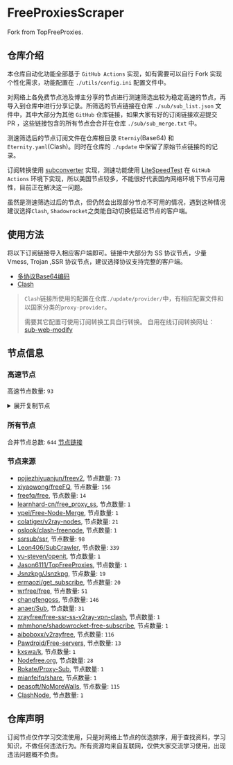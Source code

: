 # FreeProxiesScraper

Fork from TopFreeProxies.

## 仓库介绍
本仓库自动化功能全部基于 `GitHub Actions` 实现，如有需要可以自行 Fork 实现个性化需求，功能配置在 `./utils/config.ini` 配置文件中。

对网络上各免费节点池及博主分享的节点进行测速筛选出较为稳定高速的节点，再导入到仓库中进行分享记录。所筛选的节点链接在仓库 `./sub/sub_list.json` 文件中，其中大部分为其他 `GitHub` 仓库链接，如果大家有好的订阅链接欢迎提交 PR ，这些链接包含的所有节点会合并在仓库 `./sub/sub_merge.txt` 中。

测速筛选后的节点订阅文件在仓库根目录 `Eterniy`(Base64) 和 `Eternity.yaml`(Clash)。同时在仓库的 `./update` 中保留了原始节点链接的的记录。

订阅转换使用 [subconverter](https://github.com/tindy2013/subconverter) 实现，测速功能使用 [LiteSpeedTest](https://github.com/xxf098/LiteSpeedTest) 在 `GitHub Actions` 环境下实现，所以美国节点较多，不能很好代表国内网络环境下节点可用性，目前正在解决这一问题。

虽然是测速筛选过后的节点，但仍然会出现部分节点不可用的情况，遇到这种情况建议选择`Clash`, `Shadowrocket`之类能自动切换低延迟节点的客户端。

## 使用方法
将以下订阅链接导入相应客户端即可。链接中大部分为 SS 协议节点，少量 Vmess, Trojan ,SSR 协议节点，建议选择协议支持完整的客户端。

- [多协议Base64编码](https://raw.githubusercontent.com/caijh/FreeProxiesScraper/master/Eternity)
- [Clash](https://raw.githubusercontent.com/caijh/FreeProxiesScraper/master/Eternity.yaml)

>`Clash`链接所使用的配置在仓库`./update/provider/`中，有相应配置文件和以国家分类的`proxy-provider`。
>
>需要其它配置可使用订阅转换工具自行转换。
>自用在线订阅转换网址：[sub-web-modify](https://sub.v1.mk/)

## 节点信息
### 高速节点
高速节点数量: `93`
<details>
  <summary>展开复制节点</summary>

    ss://YWVzLTI1Ni1jZmI6YW1hem9uc2tyMDU@54.255.230.67:443#%F0%9F%87%B0%F0%9F%87%B7%2012%7C%F0%9F%87%B0%F0%9F%87%B7%20%E9%9F%A9%E5%9B%BD%E7%89%B9%E6%AE%8A%7C%40ripaojiedian
    ss://Y2hhY2hhMjAtaWV0Zi1wb2x5MTMwNToyYmUwYzk1NC00MjkxLTQ1ZWEtYjQ3ZC1jYTcxMzE4MDU1MGI@hk02.x.quickcht3.club:52612#%F0%9F%87%AD%F0%9F%87%B0%2012%7C%F0%9F%87%AD%F0%9F%87%B0%20%E9%A6%99%E6%B8%AF8%7C%40ripaojiedian
    vmess://eyJ2IjoiMiIsInBzIjoi8J+Hr/Cfh7UgSlDwn5iIU1NSU1VCXzM1NTc4OTM1ODciLCJhZGQiOiJ5ZDIuYWluaXZwLmNvbSIsInBvcnQiOiIzMzIwMiIsInR5cGUiOiJub25lIiwiaWQiOiI5MjA0YWZjZC0wMjNlLTc4MWYtMWFiYy1jMTJlZmNjZDEzNDQiLCJhaWQiOiIwIiwibmV0Ijoid3MiLCJwYXRoIjoiL3JheSIsImhvc3QiOiJ5ZDIuYWluaXZwLmNvbSIsInRscyI6InRscyJ9
    trojan://95b@211.107.201.14:25001?allowInsecure=0&sni=5ae52850-e7f0-481c-8cff-6c1ed17fd9f1.91f1a2e9-9f15-4330-996f-0b6bc7c8fa5b.theworkpc.com#%F0%9F%87%B0%F0%9F%87%B7%20%E9%9F%A9%E5%9B%BD%2BV2CROSS.COM%202
    trojan://2155145a-b1b5-443a-8977-670f6bd10f02@bgroup.node1.t.nodelist-airport.com:50001?allowInsecure=0#%F0%9F%87%AF%F0%9F%87%B5%20%E6%97%A5%E6%9C%AC%2B%E4%B8%9C%E4%BA%ACAmazon%E6%95%B0%E6%8D%AE%E4%B8%AD%E5%BF%83
    trojan://a3ca0380-8a17-403a-a5b3-a9f6e59be193@claw-ali-hkg-1ge.china-next-generation-any-path-smart-route-global.2h.ma:443?allowInsecure=0&sni=claw-ali-hkg-1ge.china-next-generation-any-path-smart-route-global.2h.ma#%F0%9F%87%AD%F0%9F%87%B0%20%E9%A6%99%E6%B8%AF%2B%E9%98%BF%E9%87%8C%E4%BA%91
    trojan://95b@aliyun.2096.us.kg:443?allowInsecure=0&sni=68123106-3e43-4958-b75a-b06e81eabf79.50d88e28-a870-497d-bf87-c20fb6802871.camdvr.org#%F0%9F%87%AD%F0%9F%87%B0%20%E9%A6%99%E6%B8%AF%2B%E7%94%B5%E8%AE%AF%E7%9B%88%E7%A7%91%E6%9C%89%E9%99%90%E5%85%AC%E5%8F%B8
    vmess://eyJ2IjoiMiIsInBzIjoi8J+HqPCfh7Mg5Y+w5rm+XzEyMTMyMDAwMSIsImFkZCI6IjEwMy4xNTkuMjA2LjM1IiwicG9ydCI6IjMxOTQ1IiwidHlwZSI6Im5vbmUiLCJpZCI6ImUyZTUxMWIwLTdkZWYtNGUxYi1kMjM4LTZjYjUzOTFiMmUzZiIsImFpZCI6IjAiLCJuZXQiOiJ3cyIsInBhdGgiOiIvIiwiaG9zdCI6IjEwMy4xNTkuMjA2LjM1IiwidGxzIjoiIn0=
    vmess://eyJ2IjoiMiIsInBzIjoi8J+HqPCfh7Mg5Y+w5rm+XzEyMTMyMDAwMiIsImFkZCI6IjQ1LjEyMS40OC4xOTYiLCJwb3J0IjoiMTAwMDEiLCJ0eXBlIjoibm9uZSIsImlkIjoiMGVkMzU2MjktOTE5YS00ODkxLWJhMGYtMTNjZDE5OGY4NjNiIiwiYWlkIjoiMCIsIm5ldCI6InRjcCIsInBhdGgiOiIvIiwiaG9zdCI6IjEwMy4xNTkuMjA2LjM1IiwidGxzIjoiIn0=
    vmess://eyJ2IjoiMiIsInBzIjoi8J+HqPCfh7Mg5Y+w5rm+XzEyMTMyMDAwNiIsImFkZCI6IjEyMy41OC4xOTcuNzAiLCJwb3J0IjoiNDQzIiwidHlwZSI6Im5vbmUiLCJpZCI6IjRjYTAxOTZjLTA1ZTctNDVlYi05MDM2LTY5MmMyMDFmNDVmYiIsImFpZCI6IjAiLCJuZXQiOiJ3cyIsInBhdGgiOiIvIiwiaG9zdCI6IiIsInRscyI6IiJ9
    vmess://eyJ2IjoiMiIsInBzIjoi8J+HqPCfh7Mg5Y+w5rm+XzEyMTMyMDAwNyIsImFkZCI6IjE1Mi4zMi4xNjcuMTY2IiwicG9ydCI6IjE5NTg4IiwidHlwZSI6Im5vbmUiLCJpZCI6ImUxNjBkMGJhLTViMWEtNDQ4Yy1mY2ZiLTM1YmZjNWMyYjFiNSIsImFpZCI6IjAiLCJuZXQiOiJ0Y3AiLCJwYXRoIjoiLyIsImhvc3QiOiIiLCJ0bHMiOiIifQ==
    vmess://eyJ2IjoiMiIsInBzIjoi8J+HuPCfh6wg5paw5Yqg5Z2hXzEyMTMyMDAwMSIsImFkZCI6IjguMjIyLjIzOS43IiwicG9ydCI6IjMwMzI3IiwidHlwZSI6Im5vbmUiLCJpZCI6ImIzMTNlNjcwLWJmZDQtNGI2Mi1kMzE0LTBkMjk2ZTM2MzE5MiIsImFpZCI6IjAiLCJuZXQiOiJ0Y3AiLCJwYXRoIjoiLyIsImhvc3QiOiIiLCJ0bHMiOiIifQ==
    vmess://eyJ2IjoiMiIsInBzIjoi8J+HuPCfh6wg5paw5Yqg5Z2hXzEyMTMyMDAwNCIsImFkZCI6IjIwNy4xNDguNzcuMjE1IiwicG9ydCI6IjIiLCJ0eXBlIjoibm9uZSIsImlkIjoiNmUyMDgwYmMtMDdiMC00MDQ2LThjNmEtYmI1YTE4ZTEyZjdjIiwiYWlkIjoiMCIsIm5ldCI6IndzIiwicGF0aCI6Ii8iLCJob3N0IjoiIiwidGxzIjoiIn0=
    vmess://eyJ2IjoiMiIsInBzIjoi8J+HuPCfh6wg5paw5Yqg5Z2hXzEyMTMyMDAwOCIsImFkZCI6IjguMjE5LjI0MC4xMjAiLCJwb3J0IjoiMzI5NjkiLCJ0eXBlIjoibm9uZSIsImlkIjoiOTUyNDkwMjAtZmJiNy00NTkyLWVmY2UtNmFkMzk1NGMzZmFkIiwiYWlkIjoiMCIsIm5ldCI6InRjcCIsInBhdGgiOiIvIiwiaG9zdCI6IiIsInRscyI6IiJ9
    vmess://eyJ2IjoiMiIsInBzIjoi8J+HuPCfh6wg5paw5Yqg5Z2hXzEyMTMyMDAwOSIsImFkZCI6IjguMjE5LjU5LjYzIiwicG9ydCI6IjEyNjgxIiwidHlwZSI6Im5vbmUiLCJpZCI6ImNjNThjYmRjLWMzNmYtNDJmNC05MjU0LThmNGZjNTY0MjQ2YiIsImFpZCI6IjAiLCJuZXQiOiJ0Y3AiLCJwYXRoIjoiLyIsImhvc3QiOiIiLCJ0bHMiOiIifQ==
    vmess://eyJ2IjoiMiIsInBzIjoi8J+HuPCfh6wg5paw5Yqg5Z2hXzEyMTMyMDAzNyIsImFkZCI6IjguMjE5LjU5LjIyMiIsInBvcnQiOiI0Njk5OCIsInR5cGUiOiJub25lIiwiaWQiOiI1YzliZWQxYS03MTZiLTQzZTctYzgwNy05ZTA3NTgxODYzNjAiLCJhaWQiOiIwIiwibmV0Ijoid3MiLCJwYXRoIjoiLyIsImhvc3QiOiIiLCJ0bHMiOiIifQ==
    vmess://eyJ2IjoiMiIsInBzIjoi8J+HuPCfh6wg5paw5Yqg5Z2hXzEyMTMyMDA5MCIsImFkZCI6IjE0My40Mi42Ni45IiwicG9ydCI6IjQwNjM3IiwidHlwZSI6Im5vbmUiLCJpZCI6IjdlMzBkMDM5LTE3NTEtNGZiZC1hYTBhLTkxOGIwMzAwMzUxNSIsImFpZCI6IjAiLCJuZXQiOiJ3cyIsInBhdGgiOiIvY2hhbWkiLCJob3N0IjoiIiwidGxzIjoiIn0=
    vmess://eyJ2IjoiMiIsInBzIjoi8J+Hr/Cfh7Ug5pel5pysXzEyMTMyMDAwMSIsImFkZCI6IjEwMy4zNS4xOTAuNjUiLCJwb3J0IjoiNDQzIiwidHlwZSI6Im5vbmUiLCJpZCI6ImVkNTMxZWJlLTQ5NzEtNDdmOS1hODgxLTYzNmQwYjEwMWE0NSIsImFpZCI6IjAiLCJuZXQiOiJ3cyIsInBhdGgiOiIvIiwiaG9zdCI6IiIsInRscyI6IiJ9
    vmess://eyJ2IjoiMiIsInBzIjoi8J+Hr/Cfh7Ug5pel5pysXzEyMTMyMDAwNyIsImFkZCI6IjY0LjE3Ni4zOS4zMSIsInBvcnQiOiI1NjI2MiIsInR5cGUiOiJub25lIiwiaWQiOiI1OTBmMjc0NC1lOWQxLTRmMmMtYTM4NC1kMzViNzM2YmNhNDEiLCJhaWQiOiIwIiwibmV0IjoidGNwIiwicGF0aCI6Ii8iLCJob3N0IjoiIiwidGxzIjoiIn0=
    vmess://eyJ2IjoiMiIsInBzIjoi8J+Hr/Cfh7Ug5pel5pysXzEyMTMyMDAwOSIsImFkZCI6ImtreXgueXlkc2lpLmNvbSIsInBvcnQiOiI4MCIsInR5cGUiOiJub25lIiwiaWQiOiJmMzJmYjYzNy02N2ViLTQ4YmUtOWYyOS00NTIzYzQ3MjBkZTciLCJhaWQiOiIwIiwibmV0Ijoid3MiLCJwYXRoIjoiLyIsImhvc3QiOiJ5eHR3LjY1MTU2OC54eXoiLCJ0bHMiOiIifQ==
    vmess://eyJ2IjoiMiIsInBzIjoi8J+Hr/Cfh7Ug5pel5pysXzEyMTMyMDAyMiIsImFkZCI6IjE0OS4yOC4xOS42MyIsInBvcnQiOiI0MjI4MCIsInR5cGUiOiJub25lIiwiaWQiOiI4MjNjYTBkNC1hN2Y4LTRlOTktODA5MC0yMzUxZjcxOGQxMDYiLCJhaWQiOiIwIiwibmV0IjoidGNwIiwicGF0aCI6Ii8iLCJob3N0IjoieXh0dy42NTE1NjgueHl6IiwidGxzIjoiIn0=
    vmess://eyJ2IjoiMiIsInBzIjoi8J+Hr/Cfh7Ug5pel5pysXzEyMTMyMDAyMyIsImFkZCI6IjQ1Ljc3LjE3Ni4yMTciLCJwb3J0IjoiMTYxNDIiLCJ0eXBlIjoibm9uZSIsImlkIjoiMWY1N2ExY2MtZDM5NS00YmRlLWJmY2YtZjYyYThhNGY5NTU5IiwiYWlkIjoiMCIsIm5ldCI6InRjcCIsInBhdGgiOiIvIiwiaG9zdCI6Inl4dHcuNjUxNTY4Lnh5eiIsInRscyI6IiJ9
    vmess://eyJ2IjoiMiIsInBzIjoi8J+Hr/Cfh7Ug5pel5pysXzEyMTMyMDAyNCIsImFkZCI6IjEzOS4xODAuMjAyLjIxMyIsInBvcnQiOiI0MjQzNCIsInR5cGUiOiJub25lIiwiaWQiOiJkOWE3YzUyOS1mOThiLTQyOWItZWIyNi1jOTA5NzljOTEwYTMiLCJhaWQiOiIwIiwibmV0IjoidGNwIiwicGF0aCI6Ii8iLCJob3N0IjoieXh0dy42NTE1NjgueHl6IiwidGxzIjoiIn0=
    vmess://eyJ2IjoiMiIsInBzIjoi8J+Hr/Cfh7Ug5pel5pysXzEyMTMyMDAyNSIsImFkZCI6IjEzOS4xNjIuMTI1Ljk3IiwicG9ydCI6IjQ5NDk5IiwidHlwZSI6Im5vbmUiLCJpZCI6IjNjZTFkMmUzLTBlMWItNGIwMC05MjFiLWZjYzBmOGFiZTFmNiIsImFpZCI6IjAiLCJuZXQiOiJ0Y3AiLCJwYXRoIjoiLyIsImhvc3QiOiJ5eHR3LjY1MTU2OC54eXoiLCJ0bHMiOiIifQ==
    vmess://eyJ2IjoiMiIsInBzIjoi8J+Hr/Cfh7Ug5pel5pysXzEyMTMyMDAyNyIsImFkZCI6IjE3Mi4xMDUuMjI2LjE2NiIsInBvcnQiOiIzNjE3MyIsInR5cGUiOiJub25lIiwiaWQiOiI1ZGU4MDhkMS1iNzA3LTQ2MmMtODNmMy02ODczOTUwNGFkNzAiLCJhaWQiOiIwIiwibmV0IjoidGNwIiwicGF0aCI6Ii8iLCJob3N0IjoieXh0dy42NTE1NjgueHl6IiwidGxzIjoiIn0=
    vmess://eyJ2IjoiMiIsInBzIjoi8J+Hr/Cfh7Ug5pel5pysXzEyMTMyMDAyOCIsImFkZCI6IjIwMi4xODIuMTA3LjUyIiwicG9ydCI6IjEyNjI2IiwidHlwZSI6Im5vbmUiLCJpZCI6IjRiMDFlNTE3LWY5OGEtNGRiZC04MDJiLTAyMzMwMmFmYzJmNyIsImFpZCI6IjAiLCJuZXQiOiJ0Y3AiLCJwYXRoIjoiLyIsImhvc3QiOiJ5eHR3LjY1MTU2OC54eXoiLCJ0bHMiOiIifQ==
    vmess://eyJ2IjoiMiIsInBzIjoi8J+Hr/Cfh7Ug5pel5pysXzEyMTMyMDAyOSIsImFkZCI6IjEzOS4xNjIuOTAuMTcwIiwicG9ydCI6IjI5NDc1IiwidHlwZSI6Im5vbmUiLCJpZCI6ImQ5ZGM1MDZiLTliY2YtNDk3ZS1lYTExLTUzYzM2OWUyYjM0MyIsImFpZCI6IjAiLCJuZXQiOiJ0Y3AiLCJwYXRoIjoiLyIsImhvc3QiOiJ5eHR3LjY1MTU2OC54eXoiLCJ0bHMiOiIifQ==
    vmess://eyJ2IjoiMiIsInBzIjoi8J+Hr/Cfh7Ug5pel5pysXzEyMTMyMDAzOCIsImFkZCI6IjEzOC4yLjQ0LjIxMSIsInBvcnQiOiIyMDA4MSIsInR5cGUiOiJub25lIiwiaWQiOiI1OTNiODUyNS0wYzQ4LTRiMGYtZDlhZi0yZDczYTkxNDg5NzMiLCJhaWQiOiI2NCIsIm5ldCI6InRjcCIsInBhdGgiOiIvIiwiaG9zdCI6Inl4dHcuNjUxNTY4Lnh5eiIsInRscyI6IiJ9
    vmess://eyJ2IjoiMiIsInBzIjoi8J+Hr/Cfh7Ug5pel5pysXzEyMTMyMDA0NSIsImFkZCI6IjE2Ny4xNzkuODMuMTM4IiwicG9ydCI6IjM2MDEzIiwidHlwZSI6Im5vbmUiLCJpZCI6Ijk3NzAwMzcyLTA3ZDAtNGUxMC1kYjk2LTkzNzg0NGYzMGE1MCIsImFpZCI6IjAiLCJuZXQiOiJ0Y3AiLCJwYXRoIjoiLyIsImhvc3QiOiJ5eHR3LjY1MTU2OC54eXoiLCJ0bHMiOiIifQ==
    vmess://eyJ2IjoiMiIsInBzIjoi8J+Hr/Cfh7Ug5pel5pysXzEyMTMyMDA1MSIsImFkZCI6IjQ1Ljg4LjQzLjE0MyIsInBvcnQiOiI1MTgwMSIsInR5cGUiOiJub25lIiwiaWQiOiI0MTgwNDhhZi1hMjkzLTRiOTktOWIwYy05OGNhMzU4MGRkMjQiLCJhaWQiOiI2NCIsIm5ldCI6InRjcCIsInBhdGgiOiIvIiwiaG9zdCI6Inl4dHcuNjUxNTY4Lnh5eiIsInRscyI6IiJ9
    vmess://eyJ2IjoiMiIsInBzIjoi8J+Hr/Cfh7Ug5pel5pysXzEyMTMyMDA1NCIsImFkZCI6IjQ1Ljg4LjQzLjE2MyIsInBvcnQiOiI1MTgwMSIsInR5cGUiOiJub25lIiwiaWQiOiI0MTgwNDhhZi1hMjkzLTRiOTktOWIwYy05OGNhMzU4MGRkMjQiLCJhaWQiOiI2NCIsIm5ldCI6InRjcCIsInBhdGgiOiIvIiwiaG9zdCI6Inl4dHcuNjUxNTY4Lnh5eiIsInRscyI6IiJ9
    vmess://eyJ2IjoiMiIsInBzIjoi8J+HrfCfh7Ag6aaZ5rivXzEyMTMyMDAwMSIsImFkZCI6IjExNS4xMjYuNTAuMTExIiwicG9ydCI6IjE2Mzk5IiwidHlwZSI6Im5vbmUiLCJpZCI6IjBhODI0NjYwLThiMTctNDY2NS1kMmI0LWE4NmM3ZjE1ZDMyYSIsImFpZCI6IjAiLCJuZXQiOiJ0Y3AiLCJwYXRoIjoiLyIsImhvc3QiOiJ5eHR3LjY1MTU2OC54eXoiLCJ0bHMiOiIifQ==
    vmess://eyJ2IjoiMiIsInBzIjoi8J+HrfCfh7Ag6aaZ5rivXzEyMTMyMDAwOCIsImFkZCI6IjkxLjE0OS4yMzYuNzAiLCJwb3J0IjoiNTk2MzgiLCJ0eXBlIjoibm9uZSIsImlkIjoiOWZjZWMzMWQtNDBhYS00Zjk4LThjNDctMDI5NjA4NGZlM2ZmIiwiYWlkIjoiMCIsIm5ldCI6InRjcCIsInBhdGgiOiIvIiwiaG9zdCI6Inl4dHcuNjUxNTY4Lnh5eiIsInRscyI6IiJ9
    vmess://eyJ2IjoiMiIsInBzIjoi8J+HrfCfh7Ag6aaZ5rivXzEyMTMyMDAxMiIsImFkZCI6IjQ3LjI0Mi43Ni4xMjUiLCJwb3J0IjoiNDU2MzEiLCJ0eXBlIjoibm9uZSIsImlkIjoiZjE3ZDFhOTktNWIzYS00M2RhLWU1OWEtYWQ1NWNiYTg1YzI3IiwiYWlkIjoiMCIsIm5ldCI6IndzIiwicGF0aCI6Ii8iLCJob3N0IjoiIiwidGxzIjoiIn0=
    ss://Y2hhY2hhMjAtaWV0Zi1wb2x5MTMwNTo5NWNkZDc4NS0xM2JlLTQwY2QtYWEwZS00NTk5MWI2MzE2Mjk@southvip1.pkyun.xyz:34104#%F0%9F%87%AF%F0%9F%87%B5%20JP%2004%20Lain
    vmess://eyJ2IjoiMiIsInBzIjoi8J+HuPCfh6wgZ2l0aHViLmNvbS9mcmVlZnEgLSDmlrDliqDlnaFPVkggOCIsImFkZCI6IjEzOS45OS45MS45NSIsInBvcnQiOiI0NDMiLCJ0eXBlIjoibm9uZSIsImlkIjoiYzAxNTY0NTEtNGVmYi00NWUyLTg0ZmMtOGQzMTVjNDY1MGRiIiwiYWlkIjoiMzIiLCJuZXQiOiJ0Y3AiLCJwYXRoIjoiLyIsImhvc3QiOiIiLCJ0bHMiOiIifQ==
    vmess://eyJ2IjoiMiIsInBzIjoi8J+Hr/Cfh7UgZ2l0aHViLmNvbS9mcmVlZnEgLSDml6XmnKzkuJzkuqxMaW5vZGXmlbDmja7kuK3lv4MgMTYiLCJhZGQiOiIxNzIuMTA1LjIxOS4xOCIsInBvcnQiOiI0NDMiLCJ0eXBlIjoibm9uZSIsImlkIjoiOTI3MDk0ZDMtZDY3OC00NzYzLTg1OTEtZTI0MGQwYmNhZTg3IiwiYWlkIjoiMCIsIm5ldCI6IndzIiwicGF0aCI6Ii8iLCJob3N0IjoiIiwidGxzIjoidGxzIn0=
    vmess://eyJ2IjoiMiIsInBzIjoi8J+Hr/Cfh7UgZ2l0aHViLmNvbS9mcmVlZnEgLSDml6XmnKzkuJzkuqxQRUcgVEVDSCAxOCIsImFkZCI6IjEwNC4yMzMuMjQwLjU5IiwicG9ydCI6IjQ0MyIsInR5cGUiOiJub25lIiwiaWQiOiI0MTgwNDhhZi1hMjkzLTRiOTktOWIwYy05OGNhMzU4MGRkMjQiLCJhaWQiOiI2NCIsIm5ldCI6IndzIiwicGF0aCI6Ii8iLCJob3N0IjoiMTA0LjIzMy4yNDAuNTkiLCJ0bHMiOiJ0bHMifQ==
    vmess://eyJ2IjoiMiIsInBzIjoi8J+Hr/Cfh7UgZ2l0aHViLmNvbS9mcmVlZnEgLSDml6XmnKwgIDQ4IiwiYWRkIjoiMTQ2LjU2LjQwLjExNyIsInBvcnQiOiIyNzY3NSIsInR5cGUiOiJub25lIiwiaWQiOiIwNTNjYTBmNC0wNTdlLTQ5M2QtYWQzMC01YmE1MWYwMGY1OWMiLCJhaWQiOiIwIiwibmV0Ijoid3MiLCJwYXRoIjoiLyIsImhvc3QiOiIiLCJ0bHMiOiIifQ==
    vmess://eyJ2IjoiMiIsInBzIjoi8J+HqPCfh7Mg5Y+w5rm+KOasoui/juiuoumYhVlvdXR1YmXnoLTop6PotYTmupDlkJspIiwiYWRkIjoiMTIwLjIzMi4yMzkuNSIsInBvcnQiOiIyNjAxMyIsInR5cGUiOiJub25lIiwiaWQiOiI3ZjA3ZWUzMy03YTNkLTM4YzQtOWNkZS1hYmNmZDRiZTA4MzEiLCJhaWQiOiIwIiwibmV0IjoidGNwIiwicGF0aCI6Ii8iLCJob3N0IjoiIiwidGxzIjoiIn0=
    vmess://eyJ2IjoiMiIsInBzIjoi8J+Hr/Cfh7Ug5pel5pysIDAwMyIsImFkZCI6Imd5LnlvdWFyZW15Z29kLnRvcCIsInBvcnQiOiI0ODg4OSIsInR5cGUiOiJub25lIiwiaWQiOiJjMTMwY2IzNi1jOTNmLTRiZTctOTIyOC1hN2E5N2Q0Mzg4NWEiLCJhaWQiOiIwIiwibmV0IjoidGNwIiwicGF0aCI6Ii8iLCJob3N0IjoiZ3kueW91YXJlbXlnb2QudG9wIiwidGxzIjoiIn0=
    ss://Y2hhY2hhMjAtaWV0Zi1wb2x5MTMwNTo0NWU3YmY5Mi1lZmFiLTRjYmUtOTEwZi02NjdlZDZlYzFjNzU@free.2apzhfa.xyz:31141#%F0%9F%87%AD%F0%9F%87%B0%200%7C%F0%9F%87%AD%F0%9F%87%B0%E9%A6%99%E6%B8%AF%2001%20%7C%201x%20HK
    trojan://1e1f22c7-9cbf-4c02-a1eb-b47c7a8a915c@wb.kaiqsz.com:48291?allowInsecure=1&sni=mmbiz1.redapricotcloud.com#%F0%9F%87%B8%F0%9F%87%AC%202%2C12%2C13%7C%E6%96%B0%E5%8A%A0%E5%9D%A15%7C%40ripaojiedian
    ss://Y2hhY2hhMjAtaWV0Zi1wb2x5MTMwNToyYmUwYzk1NC00MjkxLTQ1ZWEtYjQ3ZC1jYTcxMzE4MDU1MGI@hk01.x.quickcht3.club:52611#%F0%9F%87%AD%F0%9F%87%B0%2012%7C%F0%9F%87%AD%F0%9F%87%B0%20%E9%A6%99%E6%B8%AF2%7C%40ripaojiedian
    trojan://Vad3.123a%29asd1234-asdasd.asdazzS.123@43.154.83.213:443?allowInsecure=0&sni=trojan.burgerip.co.uk#%F0%9F%87%BA%F0%9F%87%B8%20%E7%BE%8E%E5%9B%BD%2BAmazon%2BEC2%E6%9C%8D%E5%8A%A1%E5%99%A8
    trojan://telegram-id-directvpn@3.64.17.216:22222?allowInsecure=0&sni=trojan.burgerip.co.uk#%F0%9F%87%BA%F0%9F%87%B8%20%E7%BE%8E%E5%9B%BD%2BAmazon%2BEC2%E6%9C%8D%E5%8A%A1%E5%99%A8%202
    trojan://telegram-id-privatevpns@3.64.191.45:22222?allowInsecure=0&sni=sni=trojan.burgerip.co.uk#%F0%9F%87%BA%F0%9F%87%B8%20%E7%BE%8E%E5%9B%BD%2BAmazon%2BEC2%E6%9C%8D%E5%8A%A1%E5%99%A8%203
    trojan://telegram-id-privatevpns@3.67.211.46:22222?allowInsecure=0&sni=trojan.burgerip.co.uk#%F0%9F%87%BA%F0%9F%87%B8%20%E7%BE%8E%E5%9B%BD%2BAmazon%2BEC2%E6%9C%8D%E5%8A%A1%E5%99%A8%204
    trojan://telegram-id-directvpn@3.78.23.212:22222?allowInsecure=0&sni=trojan.burgerip.co.uk#%F0%9F%87%BA%F0%9F%87%B8%20%E7%BE%8E%E5%9B%BD%2BAmazon%2BEC2%E6%9C%8D%E5%8A%A1%E5%99%A8%205
    trojan://telegram-id-privatevpns@13.36.4.38:22222?allowInsecure=0&sni=trojan.burgerip.co.uk#%F0%9F%87%BA%F0%9F%87%B8%20%E7%BE%8E%E5%9B%BD%2BAmazon%E6%95%B0%E6%8D%AE%E4%B8%AD%E5%BF%83
    trojan://telegram-id-privatevpns@18.169.245.178:22222?allowInsecure=0&sni=trojan.burgerip.co.uk#%F0%9F%87%BA%F0%9F%87%B8%20%E7%BE%8E%E5%9B%BD%2BAmazon%E6%95%B0%E6%8D%AE%E4%B8%AD%E5%BF%83%202
    trojan://telegram-id-privatevpns@18.175.105.52:22222?allowInsecure=0&sni=trojan.burgerip.co.uk#%F0%9F%87%BA%F0%9F%87%B8%20%E7%BE%8E%E5%9B%BD%2BAmazon%E6%95%B0%E6%8D%AE%E4%B8%AD%E5%BF%83%203
    trojan://bpb-trojan@104.17.147.22:2053?allowInsecure=0&sni=bPB-worker-PANeL1-e4p.paGes.DeV#%F0%9F%87%BA%F0%9F%87%B8%20%E7%BE%8E%E5%9B%BD%2BCloudFlare%E8%8A%82%E7%82%B9
    trojan://bpb-trojan@104.19.35.14:443?allowInsecure=0&sni=BPB-wOrkeR-pANel1-E4P.pageS.DeV#%F0%9F%87%BA%F0%9F%87%B8%20%E7%BE%8E%E5%9B%BD%2BCloudFlare%E8%8A%82%E7%82%B9%202
    trojan://Trevely@108.162.193.110:443?allowInsecure=0&sni=trojan.trevely.us.kg#%F0%9F%87%BA%F0%9F%87%B8%20%E7%BE%8E%E5%9B%BD%2BCloudFlare%E8%8A%82%E7%82%B9%203
    trojan://auto@162.159.136.232:8443?allowInsecure=0&sni=e9464f45.trauma-2r4.pages.dev#%F0%9F%87%BA%F0%9F%87%B8%20%E7%BE%8E%E5%9B%BD%2BCloudFlare%E8%8A%82%E7%82%B9%204
    trojan://tg-dns68@162.159.153.8:443?allowInsecure=0&sni=vip.putata.eu.org#%F0%9F%87%BA%F0%9F%87%B8%20%E7%BE%8E%E5%9B%BD%2BCloudFlare%E8%8A%82%E7%82%B9%205
    trojan://Trevely@172.64.33.110:443?allowInsecure=0&sni=trojan.trevely.us.kg#%F0%9F%87%BA%F0%9F%87%B8%20%E7%BE%8E%E5%9B%BD%2BCloudFlare%E8%8A%82%E7%82%B9%206
    trojan://trojan@172.67.130.66:443?allowInsecure=0&sni=test-a23.pages.dev#%F0%9F%87%BA%F0%9F%87%B8%20%E7%BE%8E%E5%9B%BD%2BCloudFlare%E8%8A%82%E7%82%B9%207
    trojan://Trevely@173.245.59.110:443?allowInsecure=0&sni=trojan.trevely.us.kg#%F0%9F%87%BA%F0%9F%87%B8%20%E7%BE%8E%E5%9B%BD%2BCloudFlare%E8%8A%82%E7%82%B9%208
    trojan://95b@65.75.194.43:10511?allowInsecure=0&sni=2022585a-86a7-4231-b3a0-eeda14f77f4d.8f18237c-8e5f-4ffb-a434-1b2948c87be3.ddnsfree.com#%F0%9F%87%BA%F0%9F%87%B8%20%E7%BE%8E%E5%9B%BD%2BV2CROSS.COM
    trojan://telegram-id-directvpn@13.51.247.95:22222?allowInsecure=0&sni=trojan.burgerip.co.uk#%F0%9F%87%BA%F0%9F%87%B8%20%E7%BE%8E%E5%9B%BD%2BXerox
    trojan://telegram-id-privatevpns@13.60.132.40:22222?allowInsecure=0&sni=trojan.burgerip.co.uk#%F0%9F%87%BA%F0%9F%87%B8%20%E7%BE%8E%E5%9B%BD%2BXerox%202
    trojan://telegram-id-directvpn@18.216.168.34:22222?allowInsecure=0&sni=trojan.burgerip.co.uk#%F0%9F%87%BA%F0%9F%87%B8%20%E7%BE%8E%E5%9B%BD%2B%E4%BF%84%E4%BA%A5%E4%BF%84%E5%B7%9E%E9%83%BD%E6%9F%8F%E6%9E%97Amazon%E6%95%B0%E6%8D%AE%E4%B8%AD%E5%BF%83
    trojan://cf13832b-4ca0-4fee-8e85-2b2411104e75@us004.421421.xyz:20230?allowInsecure=0&sni=421421.xyz#%F0%9F%87%BA%F0%9F%87%B8%20%E7%BE%8E%E5%9B%BD%2B%E4%BF%84%E5%8B%92%E5%86%88%E5%B7%9E%E6%B3%A2%E7%89%B9%E5%85%B0Amazon%E6%95%B0%E6%8D%AE%E4%B8%AD%E5%BF%83
    trojan://telegram-id-directvpn@54.86.248.206:22222?allowInsecure=0&sni=trojan.burgerip.co.uk#%F0%9F%87%BA%F0%9F%87%B8%20%E7%BE%8E%E5%9B%BD%2B%E5%BC%97%E5%90%89%E5%B0%BC%E4%BA%9A%E5%B7%9E%E9%98%BF%E4%BB%80%E6%9C%ACAmazon%E6%95%B0%E6%8D%AE%E4%B8%AD%E5%BF%83
    trojan://telegram-id-privatevpns@16.171.91.51:22222?allowInsecure=0&sni=trojan.burgerip.co.uk#%F0%9F%87%BA%F0%9F%87%B8%20%E7%BE%8E%E5%9B%BD%2B%E6%83%A0%E6%99%AEHP
    trojan://telegram-id-privatevpns@18.135.167.255:22222?allowInsecure=0&sni=trojan.burgerip.co.uk#%F0%9F%87%BA%F0%9F%87%B8%20%E7%BE%8E%E5%9B%BD%2B%E9%BA%BB%E7%9C%81%E7%90%86%E5%B7%A5%E5%AD%A6%E9%99%A2
    ss://YWVzLTI1Ni1jZmI6ZjhmN2FDemNQS2JzRjhwMw@91.132.94.200:989#%F0%9F%87%B2%F0%9F%87%A9%20_MD_%E6%91%A9%E5%B0%94%E5%A4%9A%E7%93%A6
    vmess://eyJ2IjoiMiIsInBzIjoi8J+HuvCfh7ggQW1lcmljYXPwn5iIU1NSU1VCXzEzNTgxODczNTEiLCJhZGQiOiJ3d3cudmlzYS5jb20iLCJwb3J0IjoiMjA5NSIsInR5cGUiOiJub25lIiwiaWQiOiIxOGQ5NjE5MC1jMTBmLTQ0OGYtYTgyYS0yZDM2ZGY1YzNjZGUiLCJhaWQiOiIwIiwibmV0Ijoid3MiLCJwYXRoIjoiZ2l0aHViLmNvbS9BbHZpbjk5OTkiLCJob3N0IjoiaXAyLjYwMTY3MjUueHl6IiwidGxzIjoiIn0=
    vmess://eyJ2IjoiMiIsInBzIjoiRXVyb/CfmIhTU1JTVUJfMzIyNTM0MjcxMSIsImFkZCI6IjExMi4xMzIuMjE1LjEyIiwicG9ydCI6IjUwMDAyIiwidHlwZSI6Im5vbmUiLCJpZCI6IjQxODA0OGFmLWEyOTMtNGI5OS05YjBjLTk4Y2EzNTgwZGQyNCIsImFpZCI6IjY0IiwibmV0IjoidGNwIiwicGF0aCI6ImdpdGh1Yi5jb20vQWx2aW45OTk5IiwiaG9zdCI6ImlwMi42MDE2NzI1Lnh5eiIsInRscyI6IiJ9
    vmess://eyJ2IjoiMiIsInBzIjoiT3RoZXLwn5iIU1NSU1VCXzI1Nzg1ODExMjgiLCJhZGQiOiI0Ny4xMDQuMTg2LjEzMyIsInBvcnQiOiI1MDAwMiIsInR5cGUiOiJub25lIiwiaWQiOiI0MTgwNDhhZi1hMjkzLTRiOTktOWIwYy05OGNhMzU4MGRkMjQiLCJhaWQiOiI2NCIsIm5ldCI6InRjcCIsInBhdGgiOiJnaXRodWIuY29tL0FsdmluOTk5OSIsImhvc3QiOiJpcDIuNjAxNjcyNS54eXoiLCJ0bHMiOiIifQ==
    vmess://eyJ2IjoiMiIsInBzIjoi8J+HuvCfh7ggQW1lcmljYXPwn5iIU1NSU1VCXzUxODYxMDY3OSIsImFkZCI6InNpbmdhcG9yZS5jb20iLCJwb3J0IjoiMjA4MiIsInR5cGUiOiJub25lIiwiaWQiOiI1ZjNmMDlhZC04OWNiLTRlOTQtYTdhZC1hYTgyMzk5MTM1NTUiLCJhaWQiOiIwIiwibmV0Ijoid3MiLCJwYXRoIjoiZ2l0aHViLmNvbS9BbHZpbjk5OTkiLCJob3N0IjoiaXAyNi42OTI5MTk4Lnh5eiIsInRscyI6IiJ9
    vmess://eyJ2IjoiMiIsInBzIjoi8J+Ht/Cfh7ogUlXwn5iIU1NSU1VCXzQzMjgzMzE2NyIsImFkZCI6IjE5NC44Ny4zMS4xNjAiLCJwb3J0IjoiODA4MSIsInR5cGUiOiJub25lIiwiaWQiOiJhN2UwMGMyZi00MTFhLTQzOGYtOTExOS0wZjAyMmE4NWE1ZTMiLCJhaWQiOiIwIiwibmV0IjoidGNwIiwicGF0aCI6ImdpdGh1Yi5jb20vQWx2aW45OTk5IiwiaG9zdCI6ImlwMjYuNjkyOTE5OC54eXoiLCJ0bHMiOiIifQ==
    vmess://eyJ2IjoiMiIsInBzIjoi8J+HqvCfh7og5qyn5rSyKOasoui/juiuoumYhVlvdXR1YmXnoLTop6PotYTmupDlkJspIDI2IiwiYWRkIjoidXNhLWRhbGxhcy5sdnVmdC5jb20iLCJwb3J0IjoiNDQzIiwidHlwZSI6Im5vbmUiLCJpZCI6ImFiYTUwZGQ0LTU0ODQtM2IwNS1iMTRhLTQ2NjFjYWY4NjJkNSIsImFpZCI6IjQiLCJuZXQiOiJ3cyIsInBhdGgiOiIvd3MiLCJob3N0IjoidXNhLWRhbGxhcy5sdnVmdC5jb20iLCJ0bHMiOiJ0bHMifQ==
    ss://YWVzLTI1Ni1nY206S2l4THZLendqZWtHMDBybQ@134.195.196.227:5500#%F0%9F%87%AA%F0%9F%87%BA%20%E6%AC%A7%E6%B4%B2%28%E6%AC%A2%E8%BF%8E%E8%AE%A2%E9%98%85Youtube%E7%A0%B4%E8%A7%A3%E8%B5%84%E6%BA%90%E5%90%9B%29%2025
    ss://Y2hhY2hhMjAtaWV0Zi1wb2x5MTMwNTo1Y3A5WjNpV25KWjI@205.134.180.150:443#UM%F0%9F%98%88SSRSUB_108119541
    ss://Y2hhY2hhMjAtaWV0Zi1wb2x5MTMwNToyODUyYzE2NC0xYTViLTQ2MjgtYjY2OC0zNTU0YzdhYTQ0NTM@61.172.235.22:11001#CH%F0%9F%98%88SSRSUB_1834157617
    ss://Y2hhY2hhMjAtaWV0Zi1wb2x5MTMwNTo5NmE4YzI0My0wMjE5LTQwM2UtYjhmYS1mNDhmNjk2NDM1ZTE@iepl1.nezha.tech:33577#CH%F0%9F%98%88SSRSUB_3783732564
    ss://Y2hhY2hhMjAtaWV0Zi1wb2x5MTMwNTpiNDBmYjU2Yy1mNTM4LTRiZjItOTUxZS1iNjQ1ZjQ4Yjk5Mzc@hzhz1.sssyun.xyz:39202#CH%F0%9F%98%88SSRSUB_1647550822
    vmess://eyJ2IjoiMiIsInBzIjoi8J+HqvCfh7og5qyn5rSyKOasoui/juiuoumYhVlvdXR1YmXnoLTop6PotYTmupDlkJspIDE5IiwiYWRkIjoiMTIyMm1ubC5mYW5zOC54eXoiLCJwb3J0IjoiODAiLCJ0eXBlIjoibm9uZSIsImlkIjoiNWM3MGRhNWQtZTY0MS0zYmY4LWI3ZGMtNWJhYmQ4NDNmZjNjIiwiYWlkIjoiMiIsIm5ldCI6IndzIiwicGF0aCI6Ii92MnJheSIsImhvc3QiOiIxMjIybW5sLmZhbnM4Lnh5eiIsInRscyI6IiJ9
    ss://YWVzLTI1Ni1jZmI6YW1hem9uc2tyMDU@35.95.35.11:443#UM%F0%9F%98%88SSRSUB_549064432
    ss://YWVzLTI1Ni1jZmI6Y2Ruc3NyLnNzcnN1Yi5jb20@cdnssr.ssrsub.com:443#SSR%E5%AE%B9%E6%98%93%E8%A2%AB%E9%98%BB%E6%96%AD%20%E8%BF%BD%E6%B1%82%E7%A8%B3%E5%AE%9A%E8%AF%B7%E6%9B%B4%E6%8D%A2SS%2FV2Ray%2FTrojan%E8%AE%A2%E9%98%85
    ss://cmM0LW1kNTpwYXNzZncyeHM0ZSE@ssr3.ssrsub.com:8333#%E5%85%AC%E7%9B%8A%E6%9C%BA%E5%9C%BAhttps%2F%2Fbit.ly%2F3BPeo5G
    ss://cmM0LW1kNTpwYXNzZncyeHM0ZSE@ssr4.ssrsub.com:8333#%E5%85%AC%E7%9B%8A%E6%9C%BA%E5%9C%BAhttps%2F%2Fdlj.tf%2FSpivhEz
    ss://YWVzLTI1Ni1jZmI6aHR0cHM6Ly9kbGoudGYvc3Nyc3Vi@ssr1.ssrsub.com:42471#SS%E8%8A%82%E7%82%B9%E8%AE%A2%E9%98%85%E5%9C%B0%E5%9D%80https%2F%2Fraw.githubusercontent.com%2Fssrsub%2Fssr%2Fmaster%2Fss-sub
    ss://YWVzLTI1Ni1jZmI6c3VvLnl0L3NzcnN1Yg@ssr2.ssrsub.com:38149#V2ray%E8%AE%A2%E9%98%85%E5%9C%B0%E5%9D%80https%2F%2Fraw.githubusercontent.com%2Fssrsub%2Fssr%2Fmaster%2FV2Ray
    ss://cmM0LW1kNTpwYXNzZncyeHM0ZSE@ssr5.ssrsub.com:8333#Surge%E6%89%98%E7%AE%A1%E5%9C%B0%E5%9D%80https%2F%2Fraw.githubusercontent.com%2Fssrsub%2Fssr%2Fmaster%2FSurge.conf
    ss://cmM0LW1kNTpwYXNzZncyeHM0ZSE@ssr6.ssrsub.com:8333#Clash%E6%89%98%E7%AE%A1%E5%9C%B0%E5%9D%80https%2F%2Fraw.githubusercontent.com%2Fssrsub%2Fssr%2Fmaster%2FClash.yml
    trojan://telegram-id-privatevpns@108.128.146.252:22222?allowInsecure=0&sni=trojan.burgerip.co.uk#%F0%9F%87%AE%F0%9F%87%AA%20%E7%88%B1%E5%B0%94%E5%85%B0%2BV2CROSS.COM
    trojan://telegram-id-privatevpns@176.34.228.179:22222?allowInsecure=0&sni=trojan.burgerip.co.uk#%F0%9F%87%AE%F0%9F%87%AA%20%E7%88%B1%E5%B0%94%E5%85%B0%2B%E9%83%BD%E6%9F%8F%E6%9E%97Amazon%E6%95%B0%E6%8D%AE%E4%B8%AD%E5%BF%83
    trojan://telegram-id-privatevpns@52.18.111.240:22222?allowInsecure=0&sni=trojan.burgerip.co.uk#%F0%9F%87%AE%F0%9F%87%AA%20%E7%88%B1%E5%B0%94%E5%85%B0%2B%E9%83%BD%E6%9F%8F%E6%9E%97Amazon%E6%95%B0%E6%8D%AE%E4%B8%AD%E5%BF%83%202
    


</details>

### 所有节点
合并节点总数: `644`
[节点链接](https://raw.githubusercontent.com/caijh/TopFreeProxies/master/sub/sub_merge_base64.txt)

### 节点来源
- [pojiezhiyuanjun/freev2](https://github.com/pojiezhiyuanjun/freev2), 节点数量: `73`
- [xiyaowong/freeFQ](https://github.com/xiyaowong/freeFQ), 节点数量: `156`
- [freefq/free](https://github.com/freefq/free), 节点数量: `14`
- [learnhard-cn/free_proxy_ss](https://github.com/learnhard-cn/free_proxy_ss), 节点数量: `1`
- [vpei/Free-Node-Merge](https://github.com/vpei/Free-Node-Merge), 节点数量: `1`
- [colatiger/v2ray-nodes](https://github.com/colatiger/v2ray-nodes), 节点数量: `21`
- [oslook/clash-freenode](https://github.com/oslook/clash-freenode), 节点数量: `1`
- [ssrsub/ssr](https://github.com/ssrsub/ssr), 节点数量: `98`
- [Leon406/SubCrawler](https://github.com/Leon406/SubCrawler), 节点数量: `339`
- [yu-steven/openit](https://github.com/yu-steven/openit), 节点数量: `1`
- [Jason6111/TopFreeProxies](https://github.com/Jason6111/TopFreeProxies), 节点数量: `1`
- [Jsnzkpg/Jsnzkpg](https://github.com/Jsnzkpg/Jsnzkpg), 节点数量: `19`
- [ermaozi/get_subscribe](https://github.com/ermaozi/get_subscribe), 节点数量: `20`
- [wrfree/free](https://github.com/wrfree/free), 节点数量: `51`
- [changfengoss](https://github.com/ronghuaxueleng/get_v2), 节点数量: `146`
- [anaer/Sub](https://github.com/anaer/Sub), 节点数量: `31`
- [xrayfree/free-ssr-ss-v2ray-vpn-clash](https://github.com/xrayfree/free-ssr-ss-v2ray-vpn-clash), 节点数量: `1`
- [mhmhone/shadowrocket-free-subscribe](https://github.com/mhmhone/shadowrocket-free-subscribe), 节点数量: `1`
- [aiboboxx/v2rayfree](https://github.com/aiboboxx/v2rayfree), 节点数量: `116`
- [Pawdroid/Free-servers](https://github.com/Pawdroid/Free-servers), 节点数量: `13`
- [kxswa/k](https://github.com/kxswa/k), 节点数量: `1`
- [Nodefree.org](https://github.com/Fukki-Z/nodefree), 节点数量: `28`
- [Rokate/Proxy-Sub](https://github.com/Rokate/Proxy-Sub), 节点数量: `1`
- [mianfeifq/share](https://github.com/mianfeifq/share), 节点数量: `1`
- [peasoft/NoMoreWalls](https://github.com/peasoft/NoMoreWalls), 节点数量: `115`
- [ClashNode](https://clashnode.com/f/freenode), 节点数量: `1`


## 仓库声明
订阅节点仅作学习交流使用，只是对网络上节点的优选排序，用于查找资料，学习知识，不做任何违法行为。所有资源均来自互联网，仅供大家交流学习使用，出现违法问题概不负责。

